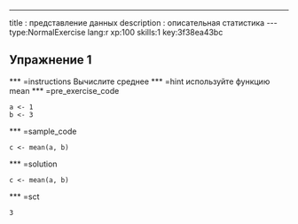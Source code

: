 ---
title       : представление данных
description : описательная статистика
--- type:NormalExercise lang:r xp:100 skills:1 key:3f38ea43bc
## Упражнение 1


*** =instructions
Вычислите среднее
*** =hint
используйте функцию mean 
*** =pre_exercise_code
```{r}
a <- 1
b <- 3

```

*** =sample_code
```{r}
c <- mean(a, b)

```

*** =solution
```{r}
c <- mean(a, b)

```

*** =sct
```{r}
3

```
